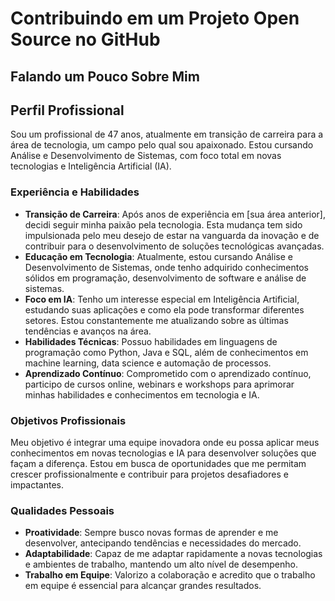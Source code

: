 # Contribuindo em um Projeto Open Source no GitHub

## Falando um Pouco Sobre Mim

## Perfil Profissional

Sou um profissional de 47 anos, atualmente em transição de carreira para a área de tecnologia, um campo pelo qual sou apaixonado. Estou cursando Análise e Desenvolvimento de Sistemas, com foco total em novas tecnologias e Inteligência Artificial (IA).

### Experiência e Habilidades

- **Transição de Carreira**: Após anos de experiência em [sua área anterior], decidi seguir minha paixão pela tecnologia. Esta mudança tem sido impulsionada pelo meu desejo de estar na vanguarda da inovação e de contribuir para o desenvolvimento de soluções tecnológicas avançadas.
- **Educação em Tecnologia**: Atualmente, estou cursando Análise e Desenvolvimento de Sistemas, onde tenho adquirido conhecimentos sólidos em programação, desenvolvimento de software e análise de sistemas.
- **Foco em IA**: Tenho um interesse especial em Inteligência Artificial, estudando suas aplicações e como ela pode transformar diferentes setores. Estou constantemente me atualizando sobre as últimas tendências e avanços na área.
- **Habilidades Técnicas**: Possuo habilidades em linguagens de programação como Python, Java e SQL, além de conhecimentos em machine learning, data science e automação de processos.
- **Aprendizado Contínuo**: Comprometido com o aprendizado contínuo, participo de cursos online, webinars e workshops para aprimorar minhas habilidades e conhecimentos em tecnologia e IA.

### Objetivos Profissionais

Meu objetivo é integrar uma equipe inovadora onde eu possa aplicar meus conhecimentos em novas tecnologias e IA para desenvolver soluções que façam a diferença. Estou em busca de oportunidades que me permitam crescer profissionalmente e contribuir para projetos desafiadores e impactantes.

### Qualidades Pessoais

- **Proatividade**: Sempre busco novas formas de aprender e me desenvolver, antecipando tendências e necessidades do mercado.
- **Adaptabilidade**: Capaz de me adaptar rapidamente a novas tecnologias e ambientes de trabalho, mantendo um alto nível de desempenho.
- **Trabalho em Equipe**: Valorizo a colaboração e acredito que o trabalho em equipe é essencial para alcançar grandes resultados.
